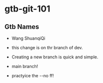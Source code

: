 # gtb-git-101

## Gtb Names

- Wang ShuanqiQi
- this change is on thr branch of dev.

- Creating a new branch is quick and simple.

- main branch!

- practyice the --no ff!
